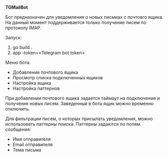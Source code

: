 **TGMailBot**

Бот предназначен для уведомления о новых письмах с почтовго ящика. На данный момент поддерживается только получение
писем по протоколу IMAP.

Запуск:
1. go build .
2. app -token=\<Telegram bot token>

Меню бота.
- Добавление почтового ящика
- Просмотр списка подключенных ящиков
- Настройка ящика
- Настройка паттернов

При добавлении почтового ящика задается таймаут на подключение и получение новых писем.
Заведенный в бота ящик можно временно отключить.

Для фильтрации писем, о которых присылать уведомления, можно использовать паттерны поиска. Паттерны задаются по полям
сообщения:
- Имя отправителя
- Email отправителя
- Тема письма